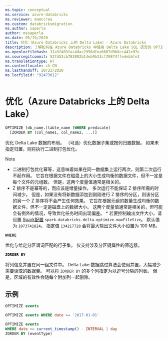 ```yaml
---
ms.topic: conceptual
ms.service: azure-databricks
ms.reviewer: mamccrea
ms.custom: databricksmigration
ms.author: saperla
author: mssaperla
ms.date: 05/19/2020
title: 优化（Azure Databricks 上的 Delta Lake）- Azure Databricks
description: 了解如何在 Azure Databricks 中使用 Delta Lake SQL 语言的 OPTIMIZE 语法优化 Delta Lake 数据的布局。
ms.openlocfilehash: 31a3f403fac4dac2956dfea6607d9b8cc442e97e
ms.sourcegitcommit: 537d52cb783892b14eb9b33cf29874ffedebbfe3
ms.translationtype: HT
ms.contentlocale: zh-CN
ms.lasthandoff: 10/23/2020
ms.locfileid: "92473012"
---
```

# <a name="optimize--delta-lake-on-azure-databricks"></a><a id="optimize--delta-lake-on-azure-databricks"> </a><a id="optimize-delta-table"> </a>优化（Azure Databricks 上的 Delta Lake）

```sql
OPTIMIZE [db_name.]table_name [WHERE predicate]
  [ZORDER BY (col_name1, col_name2, ...)]
```

优化 Delta Lake 数据的布局。 （可选）优化数据子集或按列归置数据。 如果未指定归置，则将执行二进制打包优化。

> [!NOTE]
>
> * 二进制打包优化幂等，这意味着如果在同一数据集上运行两次，则第二次运行不起作用。 它旨在根据文件在磁盘上的大小生成均衡的数据文件，但不一定是每个文件的元组数。 但是，这两个度量值通常是相关的。
> * Z 排序不是幂等的，而应该是增量操作。 多次运行不能保证 Z 排序所需的时间减少。 但是，如果没有将新数据添加到刚刚进行 Z 排序的分区，则该分区的另一个 Z 排序将不会产生任何效果。 它旨在根据元组的数量生成均衡的数据文件，但不一定是磁盘上的数据大小。 这两个度量值通常是相关的，但可能会有例外的情况，导致优化任务时间出现偏差。  * 若要控制输出文件大小，请设置 [Spark配置](../../../../clusters/configure.md#spark-config) `spark.databricks.delta.optimize.maxFileSize`。 默认值为 `1073741824`。 指定值 `134217728` 会将最大输出文件大小设置为 100 MB。

**`WHERE`**

优化与给定分区谓词匹配的行子集。 仅支持涉及分区键属性的筛选器。

**`ZORDER BY`**

将列信息并置在同一组文件中。 Delta Lake 数据跳过算法会使用并置，大幅减少需要读取的数据量。 可以将 `ZORDER BY` 的多个列指定为以逗号分隔的列表。 但是，区域的有效性会随每个附加列一起删除。

## <a name="examples"></a>示例

```sql
OPTIMIZE events

OPTIMIZE events WHERE date >= '2017-01-01'

OPTIMIZE events
WHERE date >= current_timestamp() - INTERVAL 1 day
ZORDER BY (eventType)
```